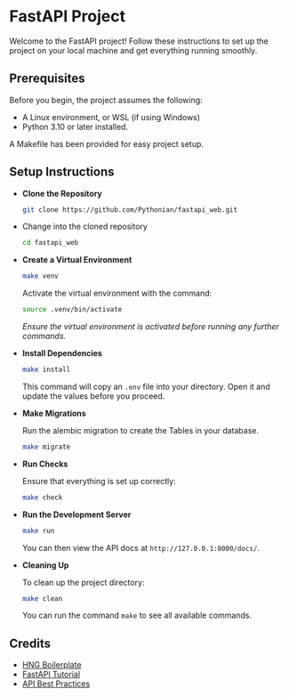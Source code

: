 # FastAPI Project

Welcome to the FastAPI project! Follow these instructions to set up the project on your local machine and get everything running smoothly.

## Prerequisites

Before you begin, the project assumes the following:

- A Linux environment, or WSL (if using Windows)
- Python 3.10 or later installed.

A Makefile has been provided for easy project setup.

## Setup Instructions

- **Clone the Repository**

   ```bash
   git clone https://github.com/Pythonian/fastapi_web.git
   ```

- Change into the cloned repository

   ```bash
   cd fastapi_web
   ```

- **Create a Virtual Environment**

   ```bash
   make venv
   ```

   Activate the virtual environment with the command:

   ```bash
   source .venv/bin/activate
   ```

   *Ensure the virtual environment is activated before running any further commands.*

- **Install Dependencies**

   ```bash
   make install
   ```

   This command will copy an `.env` file into your directory. Open it and update the values before you proceed.

- **Make Migrations**

   Run the alembic migration to create the Tables in your database.

   ```bash
   make migrate
   ```

- **Run Checks**

   Ensure that everything is set up correctly:

   ```bash
   make check
   ```

- **Run the Development Server**

   ```bash
   make run
   ```

   You can then view the API docs at `http://127.0.0.1:8000/docs/`.

- **Cleaning Up**

   To clean up the project directory:

   ```bash
   make clean
   ```

   You can run the command `make` to see all available commands.

## Credits

- [HNG Boilerplate](https://github.com/hngprojects/hng_boilerplate_python_fastapi_web)
- [FastAPI Tutorial](https://www.youtube.com/playlist?list=PLEt8Tae2spYnHy378vMlPH--87cfeh33P)
- [API Best Practices](https://github.com/saifaustcse/api-best-practices)
